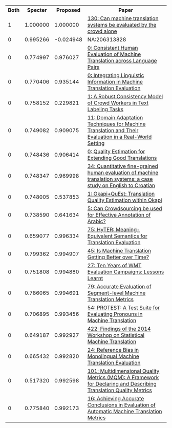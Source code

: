 <html><table><tr>
<th>Both</th>
<th>Specter</th>
<th>Proposed</th>
<th>Paper</th>
</tr>
<tr>
<td>1</td>
<td>1.000000</td>
<td>1.000000</td>
<td><a href="https://www.semanticscholar.org/paper/113ea1e3323298c29201464c2cf3588364a33832">130: Can machine translation systems be evaluated by the crowd alone</a></td>
</tr>
<tr>
<td>0</td>
<td>0.995266</td>
<td>-0.024948</td>
<td>NA:206313828</td>
</tr>
<tr>
<td>0</td>
<td>0.774997</td>
<td>0.976027</td>
<td><a href="https://www.semanticscholar.org/paper/3dd76ee75af28cff07a51f4f029b0fdc90007e4d">0: Consistent Human Evaluation of Machine Translation across Language Pairs</a></td>
</tr>
<tr>
<td>0</td>
<td>0.770406</td>
<td>0.935144</td>
<td><a href="https://www.semanticscholar.org/paper/2c2d7bfa07b1121bd3f6a561fcfd222d43528062">0: Integrating Linguistic Information in Machine Translation Evaluation</a></td>
</tr>
<tr>
<td>0</td>
<td>0.758152</td>
<td>0.229821</td>
<td><a href="https://www.semanticscholar.org/paper/6f93e41bfa8ac18e0ae1ae60f581bf03aabefba8">1: A Robust Consistency Model of Crowd Workers in Text Labeling Tasks</a></td>
</tr>
<tr>
<td>0</td>
<td>0.749082</td>
<td>0.909075</td>
<td><a href="https://www.semanticscholar.org/paper/96fed6a1fffc2dc13a165808b5e6e90d4d00fbe4">11: Domain Adaptation Techniques for Machine Translation and Their Evaluation in a Real-World Setting</a></td>
</tr>
<tr>
<td>0</td>
<td>0.748436</td>
<td>0.906414</td>
<td><a href="https://www.semanticscholar.org/paper/b34716259319f1eb6b89bf27d74a2325b03255fe">0: Quality Estimation for Extending Good Translations</a></td>
</tr>
<tr>
<td>0</td>
<td>0.748347</td>
<td>0.969998</td>
<td><a href="https://www.semanticscholar.org/paper/63e34177928a4de3b518dca21f6e402063182f83">34: Quantitative fine-grained human evaluation of machine translation systems: a case study on English to Croatian</a></td>
</tr>
<tr>
<td>0</td>
<td>0.748005</td>
<td>0.537853</td>
<td><a href="https://www.semanticscholar.org/paper/e6b87d19a21c5f853035042eb739309b7b379196">1: Okapi+QuEst: Translation Quality Estimation within Okapi</a></td>
</tr>
<tr>
<td>0</td>
<td>0.738590</td>
<td>0.641634</td>
<td><a href="https://www.semanticscholar.org/paper/48b81a6c40329cbc3d2f305c3cf9990c50ba36b8">5: Can Crowdsourcing be used for Effective Annotation of Arabic?</a></td>
</tr>
<tr>
<td>0</td>
<td>0.659077</td>
<td>0.996334</td>
<td><a href="https://www.semanticscholar.org/paper/46309506f8d687e4963e3d0850a0506cfdc47563">75: HyTER: Meaning-Equivalent Semantics for Translation Evaluation</a></td>
</tr>
<tr>
<td>0</td>
<td>0.799362</td>
<td>0.994907</td>
<td><a href="https://www.semanticscholar.org/paper/4eed3f806234a4e5e055ded21193ac3ae9e4b1ca">45: Is Machine Translation Getting Better over Time?</a></td>
</tr>
<tr>
<td>0</td>
<td>0.751808</td>
<td>0.994880</td>
<td><a href="https://www.semanticscholar.org/paper/79eb4723363dc7d117ecf7c3d7b1051384fabdf9">27: Ten Years of WMT Evaluation Campaigns: Lessons Learnt</a></td>
</tr>
<tr>
<td>0</td>
<td>0.786065</td>
<td>0.994691</td>
<td><a href="https://www.semanticscholar.org/paper/bb76dc8fd02d3dee5cd0d8bac1229a2715ad9b27">79: Accurate Evaluation of Segment-level Machine Translation Metrics</a></td>
</tr>
<tr>
<td>0</td>
<td>0.706895</td>
<td>0.993456</td>
<td><a href="https://www.semanticscholar.org/paper/eb84b6ec16d37d58547b871bf5d5e2f40d07ba2f">54: PROTEST: A Test Suite for Evaluating Pronouns in Machine Translation</a></td>
</tr>
<tr>
<td>0</td>
<td>0.649187</td>
<td>0.992927</td>
<td><a href="https://www.semanticscholar.org/paper/5ec85a0d88adcc4344bb5cc81b0d1aef9bcd8dcc">422: Findings of the 2014 Workshop on Statistical Machine Translation</a></td>
</tr>
<tr>
<td>0</td>
<td>0.665432</td>
<td>0.992820</td>
<td><a href="https://www.semanticscholar.org/paper/24e20f330e72c3e98a5dfa1966ffc9dd374fc656">24: Reference Bias in Monolingual Machine Translation Evaluation</a></td>
</tr>
<tr>
<td>0</td>
<td>0.517320</td>
<td>0.992598</td>
<td><a href="https://www.semanticscholar.org/paper/774e33248ef2bc5971e17702a5ad6308a16de551">101: Multidimensional Quality Metrics (MQM): A Framework for Declaring and Describing Translation Quality Metrics</a></td>
</tr>
<tr>
<td>0</td>
<td>0.775840</td>
<td>0.992173</td>
<td><a href="https://www.semanticscholar.org/paper/67228eecd5563e9c9c60fabafaed8e305bdba4a0">16: Achieving Accurate Conclusions in Evaluation of Automatic Machine Translation Metrics</a></td>
</tr>
</table></html>

